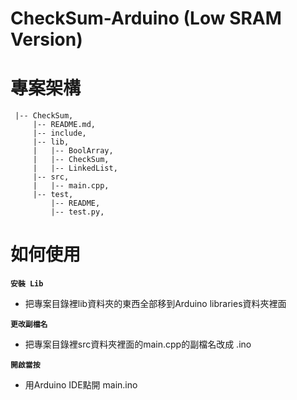 # CheckSum-Arduino (Low SRAM Version)

# 專案架構
 ```
  |-- CheckSum,
      |-- README.md,
      |-- include,
      |-- lib,
      |   |-- BoolArray,
      |   |-- CheckSum,
      |   |-- LinkedList,
      |-- src,
      |   |-- main.cpp,
      |-- test,
          |-- README,
          |-- test.py,
 ```
 
 # 如何使用
**`安裝 Lib `**

- 把專案目錄裡lib資料夾的東西全部移到Arduino libraries資料夾裡面

**`更改副檔名`**

- 把專案目錄裡src資料夾裡面的main.cpp的副檔名改成 .ino

**`開啟當按`**

- 用Arduino IDE點開 main.ino




 
